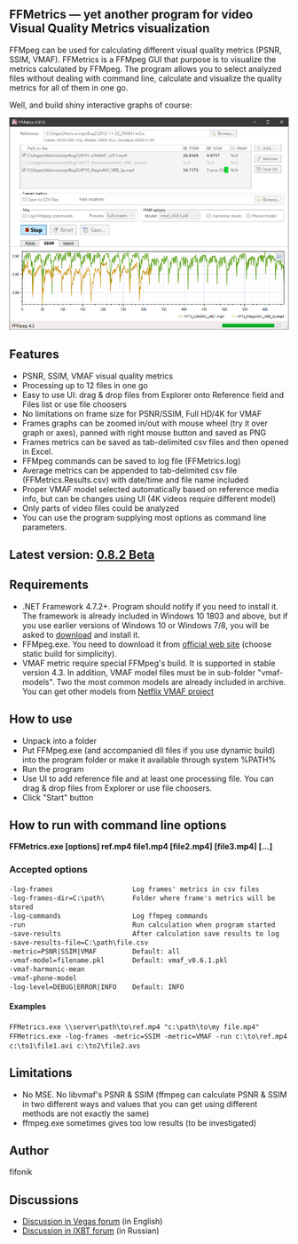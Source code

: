 ## FFMetrics — yet another program for video Visual Quality Metrics visualization

FFMpeg can be used for calculating different visual quality metrics (PSNR, SSIM, VMAF). 
FFMetrics is a FFMpeg GUI that purpose is to visualize the metrics calculated by FFMpeg.
The program allows you to select analyzed files without dealing with command line, calculate and visualize the quality metrics for all of them in one go.

Well, and build shiny interactive graphs of course:

<p align="center"><img src="screenshots/screenshot.png" width="919"/></p>



## Features
- PSNR, SSIM, VMAF visual quality metrics
- Processing up to 12 files in one go
- Easy to use UI: drag & drop files from Explorer onto Reference field and Files list or use file choosers
- No limitations on frame size for PSNR/SSIM, Full HD/4K for VMAF
- Frames graphs can be zoomed in/out with mouse wheel (try it over graph or axes), panned with right mouse button and saved as PNG
- Frames metrics can be saved as tab-delimited csv files and then opened in Excel.
- FFMpeg commands can be saved to log file (FFMetrics.log)
- Average metrics can be appended to tab-delimited csv file (FFMetrics.Results.csv) with date/time and file name included 
- Proper VMAF model selected automatically based on reference media info, but can be changes using UI (4K videos require different model)
- Only parts of video files could be analyzed
- You can use the program supplying most options as command line parameters.



## Latest version: [0.8.2 Beta](https://github.com/fifonik/FFMetrics/releases/tag/v0.8.2)



## Requirements
- .NET Framework 4.7.2+. Program should notify if you need to install it.
  The framework is already included in Windows 10 1803 and above, but if you use earlier versions of Windows 10 or Windows 7/8, you will be asked to [download](https://dotnet.microsoft.com/download/dotnet-framework/net472) and install it.
- FFMpeg.exe. You need to download it from [official web site](https://ffmpeg.org/download.html) (choose static build for simplicity).
- VMAF metric require special FFMpeg's build. It is supported in stable version 4.3.
  In addition, VMAF model files must be in sub-folder "vmaf-models". Two the most common models are already included in archive. You can get other models from [Netflix VMAF project](https://github.com/Netflix/vmaf/)



## How to use
- Unpack into a folder
- Put FFMpeg.exe (and accompanied dll files if you use dynamic build) into the program folder or make it available through system %PATH%
- Run the program
- Use UI to add reference file and at least one processing file. You can drag & drop files from Explorer or use file choosers.
- Click "Start" button


## How to run with command line options
**FFMetrics.exe \[options\] ref.mp4 file1.mp4 \[file2.mp4\] \[file3.mp4\] \[...\]**

### Accepted options
    -log-frames                    Log frames' metrics in csv files
    -log-frames-dir=C:\path\       Folder where frame's metrics will be stored
    -log-commands                  Log ffmpeg commands
    -run                           Run calculation when program started
    -save-results                  After calculation save results to log
    -save-results-file=C:\path\file.csv
    -metric=PSNR|SSIM|VMAF         Default: all
    -vmaf-model=filename.pkl       Default: vmaf_v0.6.1.pkl
    -vmaf-harmonic-mean
    -vmaf-phone-model
    -log-level=DEBUG|ERROR|INFO    Default: INFO

#### Examples
`FFMetrics.exe \\server\path\to\ref.mp4 "c:\path\to\my file.mp4"`<br />
`FFMetrics.exe -log-frames -metric=SSIM -metric=VMAF -run c:\to\ref.mp4 c:\to1\file1.avi c:\to2\file2.avs`


## Limitations
- No MSE. No libvmaf's PSNR & SSIM (ffmpeg can calculate PSNR & SSIM in two different ways and values that you can get using different methods are not exactly the same)
- ffmpeg.exe sometimes gives too low results (to be investigated)



## Author
fifonik



## Discussions
- [Discussion in Vegas forum](https://www.vegascreativesoftware.info/us/forum/ffmetrics-yet-another-program-for-quality-metrics-calculation--122246/) (in English)
- [Discussion in IXBT forum](https://forum.ixbt.com/topic.cgi?id=29:36847) (in Russian)
